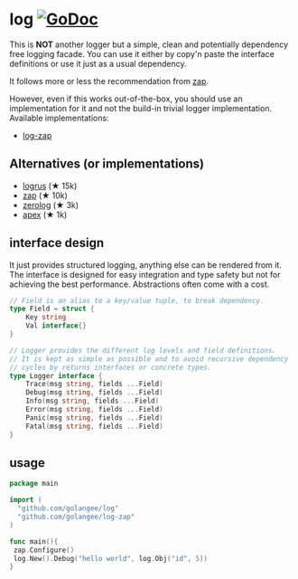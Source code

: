 # log [![GoDoc](https://godoc.org/github.com/golangee/sql?status.svg)](http://godoc.org/github.com/golangee/sql)
This is **NOT** another logger but a simple, clean and potentially
dependency free logging facade. You can use it either by copy'n
paste the interface definitions or use it just as a usual dependency.

It follows more or less the recommendation 
from [zap](https://github.com/uber-go/zap/blob/master/FAQ.md#why-arent-logger-and-sugaredlogger-interfaces).

However, even if this works out-of-the-box,
you should use an implementation for it and not
the build-in trivial logger implementation. Available implementations:
* [log-zap](https://github.com/golangee/log-zap)

## Alternatives (or implementations)
* [logrus](https://github.com/sirupsen/logrus) (★ 15k)
* [zap](https://github.com/uber-go/zap) (★ 10k)
* [zerolog](https://github.com/rs/zerolog) (★ 3k)
* [apex](https://github.com/apex/log) (★ 1k)


## interface design
It just provides structured logging, anything else can be
rendered from it. The interface is designed for easy integration
and type safety but not for achieving the best performance.
Abstractions often come with a cost. 

```go
// Field is an alias to a key/value tuple, to break dependency.
type Field = struct {
	Key string
	Val interface{}
}

// Logger provides the different log levels and field definitions.
// It is kept as simple as possible and to avoid recursive dependency
// cycles by returns interfaces or concrete types.
type Logger interface {
	Trace(msg string, fields ...Field)
	Debug(msg string, fields ...Field)
	Info(msg string, fields ...Field)
	Error(msg string, fields ...Field)
	Panic(msg string, fields ...Field)
	Fatal(msg string, fields ...Field)
}
```

## usage

```go
package main

import (
  "github.com/golangee/log"
  "github.com/golangee/log-zap"
)

func main(){
 zap.Configure()
 log.New().Debug("hello world", log.Obj("id", 5))
}
```


